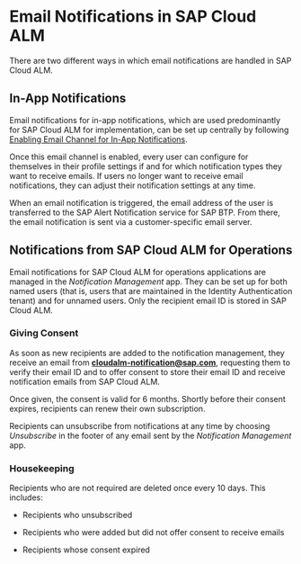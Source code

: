 <!-- loioaf0413b7e06e4a89b794db6c18210f75 -->

# Email Notifications in SAP Cloud ALM

There are two different ways in which email notifications are handled in SAP Cloud ALM.



<a name="loioaf0413b7e06e4a89b794db6c18210f75__section_jxc_m1c_gzb"/>

## In-App Notifications

Email notifications for in-app notifications, which are used predominantly for SAP Cloud ALM for implementation, can be set up centrally by following [Enabling Email Channel for In-App Notifications](../02_integration_and_config_options/enabling-email-channel-for-in-app-notifications-fbd50d1.md).

Once this email channel is enabled, every user can configure for themselves in their profile settings if and for which notification types they want to receive emails. If users no longer want to receive email notifications, they can adjust their notification settings at any time.

When an email notification is triggered, the email address of the user is transferred to the SAP Alert Notification service for SAP BTP. From there, the email notification is sent via a customer-specific email server.



<a name="loioaf0413b7e06e4a89b794db6c18210f75__section_d5f_l1c_gzb"/>

## Notifications from SAP Cloud ALM for Operations

Email notifications for SAP Cloud ALM for operations applications are managed in the *Notification Management* app. They can be set up for both named users \(that is, users that are maintained in the Identity Authentication tenant\) and for unnamed users. Only the recipient email ID is stored in SAP Cloud ALM.



### Giving Consent

As soon as new recipients are added to the notification management, they receive an email from **cloudalm-notification@sap.com**, requesting them to verify their email ID and to offer consent to store their email ID and receive notification emails from SAP Cloud ALM.

Once given, the consent is valid for 6 months. Shortly before their consent expires, recipients can renew their own subscription.

Recipients can unsubscribe from notifications at any time by choosing *Unsubscribe* in the footer of any email sent by the *Notification Management* app.



### Housekeeping

Recipients who are not required are deleted once every 10 days. This includes:

-   Recipients who unsubscribed

-   Recipients who were added but did not offer consent to receive emails

-   Recipients whose consent expired


